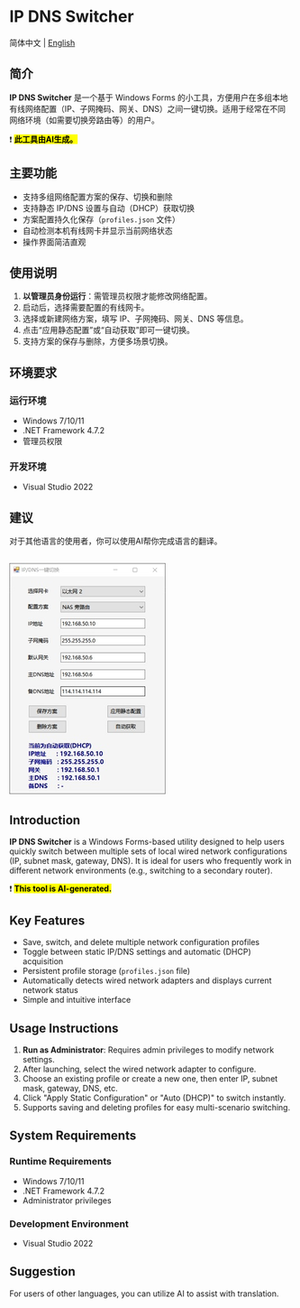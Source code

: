 # IP DNS Switcher

简体中文 | [English](#Introduction)

## 简介

**IP DNS Switcher** 是一个基于 Windows Forms 的小工具，方便用户在多组本地有线网络配置（IP、子网掩码、网关、DNS）之间一键切换。适用于经常在不同网络环境（如需要切换旁路由等）的用户。

❗ <mark>**此工具由AI生成。** <mark>

## 主要功能

- 支持多组网络配置方案的保存、切换和删除
- 支持静态 IP/DNS 设置与自动（DHCP）获取切换
- 方案配置持久化保存（`profiles.json` 文件）
- 自动检测本机有线网卡并显示当前网络状态
- 操作界面简洁直观

## 使用说明

1. **以管理员身份运行**：需管理员权限才能修改网络配置。
2. 启动后，选择需要配置的有线网卡。
3. 选择或新建网络方案，填写 IP、子网掩码、网关、DNS 等信息。
4. 点击“应用静态配置”或“自动获取”即可一键切换。
5. 支持方案的保存与删除，方便多场景切换。

## 环境要求

### 运行环境

- Windows 7/10/11
- .NET Framework 4.7.2
- 管理员权限

### 开发环境
- Visual Studio 2022

## 建议
对于其他语言的使用者，你可以使用AI帮你完成语言的翻译。

![UI](./readme/UI.jpg)
---

## Introduction  

**IP DNS Switcher** is a Windows Forms-based utility designed to help users quickly switch between multiple sets of local wired network configurations (IP, subnet mask, gateway, DNS). It is ideal for users who frequently work in different network environments (e.g., switching to a secondary router).  

❗ <mark>**This tool is AI-generated.** <mark>

## Key Features  

- Save, switch, and delete multiple network configuration profiles  
- Toggle between static IP/DNS settings and automatic (DHCP) acquisition  
- Persistent profile storage (`profiles.json` file)  
- Automatically detects wired network adapters and displays current network status  
- Simple and intuitive interface  

## Usage Instructions  

1. **Run as Administrator**: Requires admin privileges to modify network settings.  
2. After launching, select the wired network adapter to configure.  
3. Choose an existing profile or create a new one, then enter IP, subnet mask, gateway, DNS, etc.  
4. Click "Apply Static Configuration" or "Auto (DHCP)" to switch instantly.  
5. Supports saving and deleting profiles for easy multi-scenario switching.  

## System Requirements  

### Runtime Requirements

- Windows 7/10/11
- .NET Framework 4.7.2
- Administrator privileges

### Development Environment
- Visual Studio 2022

## Suggestion
For users of other languages, you can utilize AI to assist with translation.
